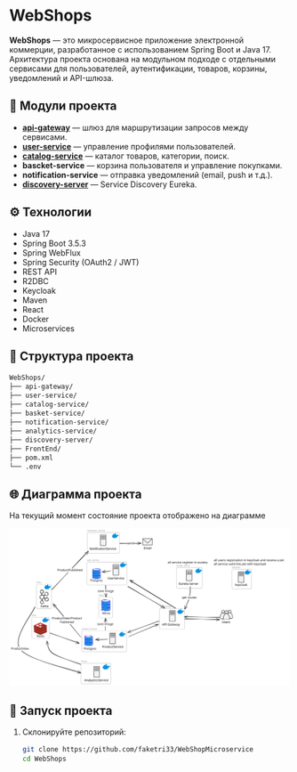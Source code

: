 # WebShops

**WebShops** — это микросервисное приложение электронной коммерции, разработанное с использованием Spring Boot и Java 17. Архитектура проекта основана на модульном подходе с отдельными сервисами для пользователей, аутентификации, товаров, корзины, уведомлений и API-шлюза.

## 🧩 Модули проекта

- **[api-gateway](api-gateway/Readme.md)** — шлюз для маршрутизации запросов между сервисами.
- **[user-service](user-service/Readme.md)** — управление профилями пользователей.
- **[catalog-service](catalog-service/Readme.md)** — каталог товаров, категории, поиск.
- **bascket-service** — корзина пользователя и управление покупками.
- **notification-service** — отправка уведомлений (email, push и т.д.).
- **[discovery-server](discovery-server/Readme.md)** — Service Discovery Eureka.

## ⚙️ Технологии

- Java 17
- Spring Boot 3.5.3
- Spring WebFlux
- Spring Security (OAuth2 / JWT)
- REST API
- R2DBC
- Keycloak
- Maven
- React
- Docker 
- Microservices

## 📂 Структура проекта

```
WebShops/
├── api-gateway/
├── user-service/
├── catalog-service/
├── basket-service/
├── notification-service/
├── analytics-service/
├── discovery-server/
├── FrontEnd/
├── pom.xml
└── .env
```

## 🌐 Диаграмма проекта
На текущий момент состояние проекта отображено на диаграмме

![component-diagram-2025-07-31-1928.svg](component-diagram-2025-07-31-1928.svg)
## 🚀 Запуск проекта
1. Склонируйте репозиторий:

   ```bash
   git clone https://github.com/faketri33/WebShopMicroservice
   cd WebShops
